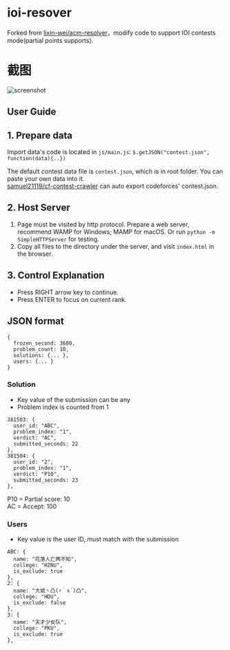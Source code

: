 ioi-resover
==================
Forked from [lixin-wei/acm-resolver](https://github.com/lixin-wei/acm-resolver)，modify code to support IOI contests mode(partial points supports).  


# 截图

![screenshot](screenshots/shot1.gif)

User Guide
------------------------

## 1. Prepare data
Import data's code is located in `js/main.js`: `$.getJSON("contest.json", function(data){..})`  

The default contest data file is `contest.json`, which is in root folder. You can paste your own data into it.  
[samuel21119/cf-contest-crawler](https://github.com/samuel21119/cf-contest-crawler) can auto export codeforces' contest.json.

## 2. Host Server

1. Page must be visited by http protocol. Prepare a web server, recommend WAMP for Windows; MAMP for macOS. Or run `python -m SimpleHTTPServer` for testing.  
2. Copy all files to the directory under the server, and visit `index.html` in the browser.

## 3. Control Explanation

- Press RIGHT arrow key to continue.  
- Press ENTER to focus on current rank.

## JSON format

```
{
  frozen_second: 3600,
  problem_count: 10,
  solutions: {... },
  users: {... }
}
```

### Solution

- Key value of the submission can be any
- Problem index is counted from 1

```
381503: {
  user_id: "ABC",
  problem_index: "1",
  verdict: "AC",
  submitted_seconds: 22
},
381504: {
  user_id: "2",
  problem_index: "1",
  verdict: "P10",
  submitted_seconds: 23
},
```
P10 = Partial score: 10  
AC = Accept: 100  

### Users

- Key value is the user ID, must match with the submission  

```
ABC: {
  name: "花落人亡两不知",
  college: "HZNU",
  is_exclude: true
},
2: {
  name: "大斌丶凸(♯｀∧´)凸",
  college: "HDU",
  is_exclude: false
},
3: {
  name: "天才少女队",
  college: "PKU",
  is_exclude: true
},
```

